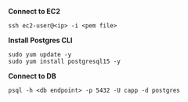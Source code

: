 **Connect to EC2**

```
ssh ec2-user@<ip> -i <pem file>
```

**Install Postgres CLI**

```
sudo yum update -y
sudo yum install postgresql15 -y
```

**Connect to DB**

```
psql -h <db endpoint> -p 5432 -U capp -d postgres
```
